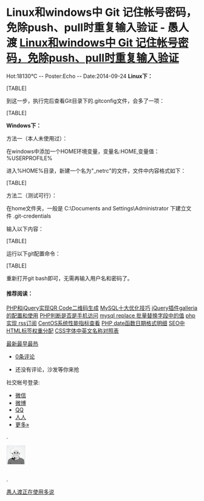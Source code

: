 Linux和windows中 Git 记住帐号密码，免除push、pull时重复输入验证 - 愚人渡
[Linux和windows中 Git 记住帐号密码，免除push、pull时重复输入验证](#)
====================================================================

Hot:18130℃ -- Poster:Echo -- Date:2014-09-24
**Linux下：**

[TABLE]

到这一步，执行完后查看Git目录下的.gitconfig文件，会多了一项：

[TABLE]

**Windows下：**

方法一（本人未使用过）：

在windows中添加一个HOME环境变量，变量名:HOME,变量值：%USERPROFILE%

进入%HOME%目录，新建一个名为"\_netrc"的文件，文件中内容格式如下：

[TABLE]

方法二（测试可行）：

在home文件夹，一般是 C:\\Documents and Settings\\Administrator 下建立文件 .git-credentials

输入以下内容：

[TABLE]

运行以下git配置命令：

[TABLE]

重新打开git bash即可，无需再输入用户名和密码了。

#### 推荐阅读：

[PHP和jQuery实现QR Code二维码生成](http://old.yurendu.com/516/php%E5%92%8Cjquery%E5%AE%9E%E7%8E%B0qr%20code%E4%BA%8C%E7%BB%B4%E7%A0%81%E7%94%9F%E6%88%90.html)
[MySQL十大优化技巧](http://old.yurendu.com/253/mysql%E5%8D%81%E5%A4%A7%E4%BC%98%E5%8C%96%E6%8A%80%E5%B7%A7.html)
[jQuery插件galleria的配置和使用](http://old.yurendu.com/35/jquery%E6%8F%92%E4%BB%B6galleria%E7%9A%84%E9%85%8D%E7%BD%AE%E5%92%8C%E4%BD%BF%E7%94%A8.html)
[PHP判断是否是手机访问](http://old.yurendu.com/102/php%E5%88%A4%E6%96%AD%E6%98%AF%E5%90%A6%E6%98%AF%E6%89%8B%E6%9C%BA%E8%AE%BF%E9%97%AE.html)
[mysql replace 批量替换字段中的值](http://old.yurendu.com/519/mysql%20replace%20%E6%89%B9%E9%87%8F%E6%9B%BF%E6%8D%A2%E5%AD%97%E6%AE%B5%E4%B8%AD%E7%9A%84%E5%80%BC.html)
[php实现 rss订阅](http://old.yurendu.com/284/php%E5%AE%9E%E7%8E%B0%20rss%E8%AE%A2%E9%98%85.html)
[CentOS系统性能指标查看](http://old.yurendu.com/70/centos%E7%B3%BB%E7%BB%9F%E6%80%A7%E8%83%BD%E6%8C%87%E6%A0%87%E6%9F%A5%E7%9C%8B.html)
[PHP date函数日期格式明细](http://old.yurendu.com/334/php%20date%E5%87%BD%E6%95%B0%E6%97%A5%E6%9C%9F%E6%A0%BC%E5%BC%8F%E6%98%8E%E7%BB%86.html)
[SEO中HTML标签权重分配](http://old.yurendu.com/347/seo%E4%B8%ADhtml%E6%A0%87%E7%AD%BE%E6%9D%83%E9%87%8D%E5%88%86%E9%85%8D.html)
[CSS字体中英文名称对照表](http://old.yurendu.com/185/css%E5%AD%97%E4%BD%93%E4%B8%AD%E8%8B%B1%E6%96%87%E5%90%8D%E7%A7%B0%E5%AF%B9%E7%85%A7%E8%A1%A8.html)

[最新]()[最早]()[最热]()

-   [0条评论](#)

-   还没有评论，沙发等你来抢

[]()
社交帐号登录:

-   [微信](http://yurendu.duoshuo.com/login/weixin/)
-   [微博](http://yurendu.duoshuo.com/login/weibo/)
-   [QQ](http://yurendu.duoshuo.com/login/qq/)
-   [人人](http://yurendu.duoshuo.com/login/renren/)
-   [更多»](#)

.

[![](Linux和windows中%20Git%20记住帐号密码，免除push、pull时重复输入验证%20-%20愚人渡_files/86865.jpg)](#)
```
```

[]( "插入表情")[]( "插入图片")

.

[愚人渡正在使用多说](http://duoshuo.com/)


